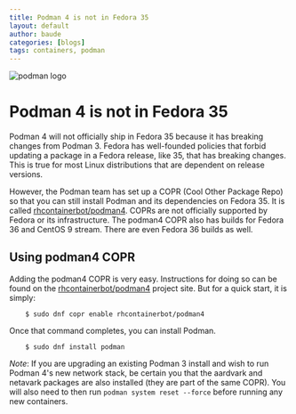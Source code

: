 ```yaml
---
title: Podman 4 is not in Fedora 35
layout: default
author: baude
categories: [blogs]
tags: containers, podman
---
```



![podman logo](https://podman.io/images/podman.svg)

# Podman 4 is not in Fedora 35

Podman 4 will not officially ship in Fedora 35 because it has breaking changes from Podman 3.  Fedora has well-founded
policies that forbid updating a package in a Fedora release, like 35, that has breaking changes.  This is true for
most Linux distributions that are dependent on release versions.

<!--readmore-->

However, the Podman team has set up a COPR (Cool Other Package Repo) so that you can still install Podman and its
dependencies on Fedora 35.  It is called [rhcontainerbot/podman4](https://copr.fedorainfracloud.org/coprs/rhcontainerbot/podman4/).
COPRs are not officially supported by Fedora or its infrastructure.  The podman4 COPR also has builds for
Fedora 36 and CentOS 9 stream. There are even Fedora 36 builds as well.

## Using podman4 COPR

Adding the podman4 COPR is very easy.  Instructions for doing so can be found on the
[rhcontainerbot/podman4](https://copr.fedorainfracloud.org/coprs/rhcontainerbot/podman4/) project site.  But for
a quick start, it is simply:

```
    $ sudo dnf copr enable rhcontainerbot/podman4
```

Once that command completes, you can install Podman.

```
    $ sudo dnf install podman
```

*Note*: If you are upgrading an existing Podman 3 install and wish to run Podman 4's new network stack, be certain
you that the aardvark and netavark packages are also installed (they are part of the same COPR).  You will also
need to then run `podman system reset --force` before running any new containers.
